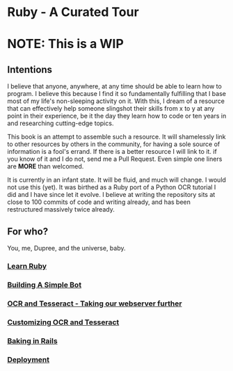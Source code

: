 # Ruby - A Curated Tour
# NOTE: This is a WIP

## Intentions
I believe that anyone, anywhere, at any time should be able to learn how to program. I believe this because
I find it so fundamentally fulfilling that I base most of my life's non-sleeping activity on it. With this,
I dream of a resource that can effectively help someone slingshot their skills from x to y at any point in 
their experience, be it the day they learn how to code or ten years in and researching cutting-edge topics.

This book is an attempt to assemble such a resource. It will shamelessly link to other resources by others
in the community, for having a sole source of information is a fool's errand. If there is a better resource
I will link to it. if you know of it and I do not, send me a Pull Request. Even simple one liners are **MORE**
than welcomed.

It is currently in an infant state. It will be fluid, and much will change. I would not use this (yet). It
was birthed as a Ruby port of a Python OCR tutorial I did and I have since let it evolve. I believe at writing
the repository sits at close to 100 commits of code and writing already, and has been restructured massively
twice already.

## For who?
You, me, Dupree, and the universe, baby.

### [Learn Ruby](/introduction/intro.md)

### [Building A Simple Bot](/introduction/bot.md)

### [OCR and Tesseract - Taking our webserver further](/tesseract/tess_1.md)

### [Customizing OCR and Tesseract](/tesseract/tess_advanced.md.md)

### [Baking in Rails](/rails/rails_1.md)

### [Deployment](/deploy/deployment.md)
